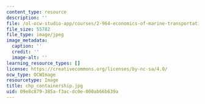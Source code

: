 ```yaml
---
content_type: resource
description: ''
file: /ol-ocw-studio-app/courses/2-964-economics-of-marine-transportation-industries-fall-2006/09e8c879385af3acdc0e000ab66b639a_chp_containership.jpg
file_size: 55782
file_type: image/jpeg
image_metadata:
  caption: ''
  credit: ''
  image-alt: ''
learning_resource_types: []
license: https://creativecommons.org/licenses/by-nc-sa/4.0/
ocw_type: OCWImage
resourcetype: Image
title: chp_containership.jpg
uid: 09e8c879-385a-f3ac-dc0e-000ab66b639a
---
```

